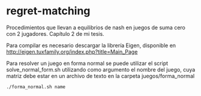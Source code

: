 # regret-matching

Procedimientos que llevan a equilibrios de nash en juegos de suma cero con 2 jugadores.
Capítulo 2 de mi tesis.

Para compilar es necesario descargar la librería Eigen, disponible en http://eigen.tuxfamily.org/index.php?title=Main_Page

Para resolver un juego en forma normal se puede utilizar el script solve_normal_form.sh utilizando como argumento el nombre del juego, cuya matriz debe estar en un archivo de texto en la carpeta juegos/forma_normal

```
./forma_normal.sh name
```